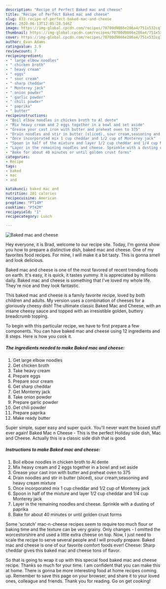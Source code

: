 ```yaml
---
description: "Recipe of Perfect Baked mac and cheese"
title: "Recipe of Perfect Baked mac and cheese"
slug: 833-recipe-of-perfect-baked-mac-and-cheese
date: 2020-06-13T12:05:28.546Z
image: https://img-global.cpcdn.com/recipes/70700d9866e286a4/751x532cq70/baked-mac-and-cheese-recipe-main-photo.jpg
thumbnail: https://img-global.cpcdn.com/recipes/70700d9866e286a4/751x532cq70/baked-mac-and-cheese-recipe-main-photo.jpg
cover: https://img-global.cpcdn.com/recipes/70700d9866e286a4/751x532cq70/baked-mac-and-cheese-recipe-main-photo.jpg
author: Evan Adams
ratingvalue: 3.9
reviewcount: 7
recipeingredient:
- " large elbow noodles"
- " chicken broth"
- " heavy cream"
- " eggs"
- " sour cream"
- " sharp cheddar"
- " Monterey jack"
- " onion powder"
- " garlic powder"
- " chili powder"
- " paprika"
- " butter"
recipeinstructions:
- "Boil elbow noodles in chicken broth to Al dente"
- "Mix heavy cream and 2 eggs together in a bowl and set aside"
- "Grease your cast iron with butter and preheat oven to 375"
- "Drain noodles and stir in butter (sliced), sour cream,seasoning and heavy cream mixture"
- "Once incorporated mix 1 cup cheddar and 1/2 cup of Monterey jack"
- "Spoon in half of the mixture and layer 1/2 cup cheddar and 1/4 cup Monterey jack"
- "Layer in the remaining noodles and cheese. Sprinkle with a dusting of paprika"
- "Bake for about 40 minutes or until golden crust forms"
categories:
- Recipe
tags:
- baked
- mac
- and

katakunci: baked mac and 
nutrition: 201 calories
recipecuisine: American
preptime: "PT14M"
cooktime: "PT42M"
recipeyield: "1"
recipecategory: Lunch

---
```



![Baked mac and cheese](https://img-global.cpcdn.com/recipes/70700d9866e286a4/751x532cq70/baked-mac-and-cheese-recipe-main-photo.jpg)

Hey everyone, it is Brad, welcome to our recipe site. Today, I'm gonna show you how to prepare a distinctive dish, baked mac and cheese. One of my favorites food recipes. For mine, I will make it a bit tasty. This is gonna smell and look delicious.

Baked mac and cheese is one of the most favored of recent trending foods on earth. It's easy, it is quick, it tastes yummy. It is appreciated by millions daily. Baked mac and cheese is something that I've loved my whole life. They're nice and they look fantastic.

This baked mac and cheese is a family favorite recipe, loved by both children and adults. My version uses a combination of cheeses for a gloriously cheesy dish! The ultimate classic Baked Mac and Cheese, with an insane cheesy sauce and topped with an irresistible golden, buttery breadcrumb topping.


To begin with this particular recipe, we have to first prepare a few components. You can have baked mac and cheese using 12 ingredients and 8 steps. Here is how you cook it.

<!--inarticleads1-->

##### The ingredients needed to make Baked mac and cheese:

1. Get  large elbow noodles
1. Get  chicken broth
1. Take  heavy cream
1. Prepare  eggs
1. Prepare  sour cream
1. Get  sharp cheddar
1. Get  Monterey jack
1. Take  onion powder
1. Prepare  garlic powder
1. Get  chili powder
1. Prepare  paprika
1. Make ready  butter


Super simple, super easy and super quick. You&#39;ll never want the boxed stuff ever again! Baked Mac n Cheese - This is the perfect Holiday side dish, Mac and Cheese. Actually this is a classic side dish that is good. 

<!--inarticleads2-->

##### Instructions to make Baked mac and cheese:

1. Boil elbow noodles in chicken broth to Al dente
1. Mix heavy cream and 2 eggs together in a bowl and set aside
1. Grease your cast iron with butter and preheat oven to 375
1. Drain noodles and stir in butter (sliced), sour cream,seasoning and heavy cream mixture
1. Once incorporated mix 1 cup cheddar and 1/2 cup of Monterey jack
1. Spoon in half of the mixture and layer 1/2 cup cheddar and 1/4 cup Monterey jack
1. Layer in the remaining noodles and cheese. Sprinkle with a dusting of paprika
1. Bake for about 40 minutes or until golden crust forms


Some &#39;scratch&#39; mac-n-cheese recipes seem to require too much flour or baking time and the texture can be very grainy. Only changes - I omitted the worcestorshire and used a little extra cheese on top. Now, I just need to scale the recipe to serve several people and I will proudly prepare. Baked mac and cheese is one of our favorite comfort foods ever! Cheese: Sharp cheddar gives this baked mac and cheese tons of flavor. 

So that is going to wrap it up with this special food baked mac and cheese recipe. Thanks so much for your time. I am confident that you can make this at home. There is gonna be more interesting food at home recipes coming up. Remember to save this page on your browser, and share it to your loved ones, colleague and friends. Thank you for reading. Go on get cooking!

